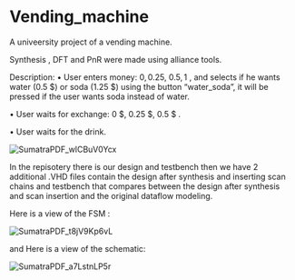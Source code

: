 # Vending_machine
A univeersity project of a vending machine.

Synthesis , DFT and PnR were made using alliance tools. 

Description:
• User enters money: 0$, 0.25$, 0.5$, 1$ , and selects if he wants water
(0.5 $) or soda (1.25 $) using the button “water_soda”, it will be
pressed if the user wants soda instead of water.

• User waits for exchange: 0 $, 0.25 $, 0.5 $ .

• User waits for the drink.

![SumatraPDF_wlCBuV0Ycx](https://user-images.githubusercontent.com/57004820/217381897-dce3298d-acf3-42b4-88e7-19757b80400b.png)

In the repisotery there is  our design and testbench 
then we have 2 additional .VHD files contain the design after synthesis and inserting scan chains and testbench that compares between the design after
synthesis and scan insertion and the original dataflow modeling.

Here is a view of the FSM :

![SumatraPDF_t8jV9Kp6vL](https://user-images.githubusercontent.com/57004820/217382659-f4baf0b3-26d5-4f5c-9bfe-b6c83dc93f0e.png)

and Here is a view of the schematic:

![SumatraPDF_a7LstnLP5r](https://user-images.githubusercontent.com/57004820/217382694-4318a15c-3a4f-4880-a1d8-2ebb88b1fc03.png)
